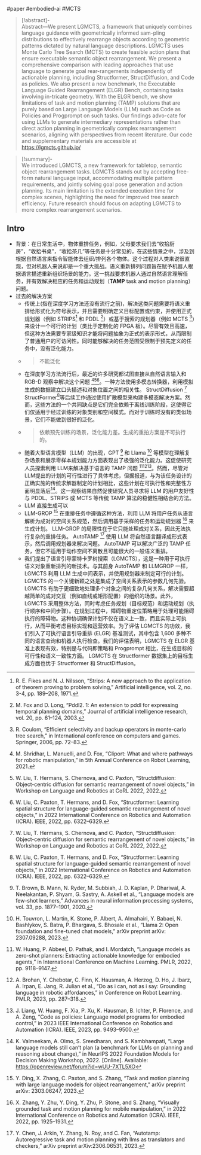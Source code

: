 #paper #embodied-ai #MCTS 

>[!abstract]-  
>Abstract—We present LGMCTS, a framework that uniquely combines language guidance with geometrically informed sam-pling distributions to effectively rearrange objects according to geometric patterns dictated by natural language descriptions. LGMCTS uses Monte Carlo Tree Search (MCTS) to create feasible action plans that ensure executable semantic object rearrangement. We present a comprehensive comparison with leading approaches that use language to generate goal rear-rangements independently of actionable planning, including Structformer, StructDiffusion, and Code as policies. We also present a new benchmark, the Executable Language Guided Rearrangement (ELGR) Bench, containing tasks involving in-tricate geometry. With the ELGR bench, we show limitations of task and motion planning (TAMP) solutions that are purely based on Large Language Models (LLM) such as Code as Policies and Progprompt on such tasks. Our findings advo-cate for using LLMs to generate intermediary representations rather than direct action planning in geometrically complex rearrangement scenarios, aligning with perspectives from recent literature. Our code and supplementary materials are accessible at https://lgmcts.github.io/

>[!summary]-  
>We introduced LGMCTS, a new framework for tabletop, semantic object rearrangement tasks. LGMCTS stands out by accepting free-form natural language input, accommodating multiple pattern requirements, and jointly solving goal pose generation and action planning. Its main limitation is the extended execution time for complex scenes, highlighting the need for improved tree search efficiency. Future research should focus on adapting LGMCTS to more complex rearrangement scenarios.

## Intro

- 背景：在日常生活中，物体重排任务，例如，父母要求我们去“收拾厨房”，“收拾书桌”，“收拾茶几”等任务是十分常见的，在这些情景之中，涉及到根据自然语言来指令智能体去组织/排列各个物体。这个过程对人类来说很直观，但对机器人来说却是一个重大挑战。语义重新排列问题旨在赋予机器人根据语言描述重新组织场景的能力。这一挑战要求机器人通过自然语言理解任务，并有效解决相应的任务和运动规划（**TAMP** task and motion planning）问题。
- 过去的解决方案
	- 传统上(指在深度学习方法还没有流行之前)，解决这类问题需要将语义重排给形式化为符号表示，并且需要明确定义目标配置或约束，并使用正式规划器（例如 STRIPS[^1] 和 PDDL [^2]）或基于搜索的规划器（例如 MCTS [^3]）来设计一个可行的计划（类比于定制化的 FPGA 板）。尽管有效且高速，但这种方法需要专家级知识才能将问题抽象为正式的表示形式，从而限制了普通用户的可访问性。同时能够解决的任务范围受限制于预先定义的任务中，没有泛化能力。
	- > 不能泛化
	- 在深度学习方法流行后，最近的许多研究都试图直接从自然语言输入和 RGB-D 观察中解决这个问题 [^4][^5][^6]。一种方法使用多模态转换器，利用模拟生成的数据建立口头描述和对象位置之间的相关性。 StructDiffusion [^5] StructFormer[^6]等后续工作通过使用扩散模型来构建多模态解决方案。然而，这些方法的一个共同缺点是它们完全依赖于离线训练阶段，这使得它们仅适用于经过训练的对象类别和空间模式。而对于训练时没有的类似场景，它们不能做到很好的泛化。
	- >依赖预先训练的场景，泛化能力差。生成的重拍方案是不可执行的。
	- 随着大型语言模型（LLM）的出现，GPT [^7] 和 Llama [^8] 等模型在理解复杂场景和展示零样本规划能力方面表现出了极强的泛化能力。这促使研究人员探索利用 LLM来解决基于语言的 TAMP 问题 [^9][^10][^11]。然而，尽管对 LLM提出的计划的可行性进行了具体考虑，但据报道，与为该任务设计的正确实施的传统求解器制定的计划相比，这些计划在可执行性和完整性方面明显落后[^12]。这一观察结果自然促使研究人员寻求将 LLM 的用户友好性与 PDDL、STRIPS 或 MCTS 等传统 TAMP 算法的稳健性相结合的方法。
	- LLM 直接生成可以
	- LLM-GROP [^13] 在重排任务中遵循这种方法，利用 LLM 将用户任务从语言解析为成对的空间关系规范，然后调用基于采样的任务和运动规划器 [^14] 来生成计划。 LLM-GROP 的局限性在于它只能处理成对关系，因此无法执行复杂的重排任务。 AutoTAMP [^15] 使用 LLM 将自然语言翻译成形式表示，然后调用规划器来解决问题。 AutoTAMP 可以解决广泛的 TAMP 任务，但它不适用于动作空间不离散且可能很大的一般语义重排。
	- 我们提出了语言引导蒙特卡罗树搜索（LGMCTS），这是一种用于可执行语义对象重新排列的新技术。与其前身 AutoTAMP 和 LLMGROP 一样，LGMCTS 利用 LLM 生成中间表示，并使用规划器来制定可行的计划。 LGMCTS 的一个关键新颖之处是集成了空间关系表示的参数几何先验。 LGMCTS 有助于更细致地处理多个对象之间的复杂几何关系，解决需要超越简单的成对交互（例如直线或矩形配置）的组织的场景。此外，LGMCTS 采用整体方法，同时考虑任务规划（目标规范）和运动规划（执行顺序和中间步骤）。在规划过程中，障碍物重定位策略用于处理可能阻碍执行的障碍物。这种协调确保计划不仅在语义上一致，而且实际上可执行，从而平衡考虑目标实现和运营效率。为了评估 LGMCTS 的功效，我们引入了可执行语言引导重排 (ELGR) 基准测试，其中包含 1,600 多种不同的语言查询和机器人执行检查。我们的评估表明，LGMCTS 在 ELGR 基准上表现有效，特别是与代码即策略和 Progprompt 相比，在生成目标的可行性和语义一致性方面。 LGMCTS 在 Structformer 数据集上的目标生成方面也优于 Structformer 和 StructDiffusion。

[^1]: R. E. Fikes and N. J. Nilsson, “Strips: A new approach to the application of theorem proving to problem solving,” Artificial intelligence, vol. 2, no. 3-4, pp. 189–208, 1971.
[^2]: M. Fox and D. Long, “Pddl2. 1: An extension to pddl for expressing temporal planning domains,” Journal of artificial intelligence research, vol. 20, pp. 61–124, 2003.
[^3]: R. Coulom, “Efficient selectivity and backup operators in monte-carlo tree search,” in International conference on computers and games. Springer, 2006, pp. 72–83.
[^4]: M. Shridhar, L. Manuelli, and D. Fox, “Cliport: What and where pathways for robotic manipulation,” in 5th Annual Conference on Robot Learning, 2021.
[^5]: W. Liu, T. Hermans, S. Chernova, and C. Paxton, “Structdiffusion: Object-centric diffusion for semantic rearrangement of novel objects,” in Workshop on Language and Robotics at CoRL 2022, 2022.
[^6]: W. Liu, C. Paxton, T. Hermans, and D. Fox, “Structformer: Learning spatial structure for language-guided semantic rearrangement of novel objects,” in 2022 International Conference on Robotics and Automation (ICRA). IEEE, 2022, pp. 6322–6329.
[^7]: T. Brown, B. Mann, N. Ryder, M. Subbiah, J. D. Kaplan, P. Dhariwal, A. Neelakantan, P. Shyam, G. Sastry, A. Askell et al., “Language models are few-shot learners,” Advances in neural information processing systems, vol. 33, pp. 1877–1901, 2020.
[^8]: H. Touvron, L. Martin, K. Stone, P. Albert, A. Almahairi, Y. Babaei, N. Bashlykov, S. Batra, P. Bhargava, S. Bhosale et al., “Llama 2: Open foundation and fine-tuned chat models,” arXiv preprint arXiv: 2307.09288, 2023.
[^9]: W. Huang, P. Abbeel, D. Pathak, and I. Mordatch, “Language models as zero-shot planners: Extracting actionable knowledge for embodied agents,” in International Conference on Machine Learning. PMLR, 2022, pp. 9118–9147.
[^10]: A. Brohan, Y. Chebotar, C. Finn, K. Hausman, A. Herzog, D. Ho, J. Ibarz, A. Irpan, E. Jang, R. Julian et al., “Do as i can, not as i say: Grounding language in robotic affordances,” in Conference on Robot Learning. PMLR, 2023, pp. 287–318.
[^11]: J. Liang, W. Huang, F. Xia, P. Xu, K. Hausman, B. Ichter, P. Florence, and A. Zeng, “Code as policies: Language model programs for embodied control,” in 2023 IEEE International Conference on Robotics and Automation (ICRA). IEEE, 2023, pp. 9493–9500.
[^12]: K. Valmeekam, A. Olmo, S. Sreedharan, and S. Kambhampati, “Large language models still can’t plan (a benchmark for LLMs on planning and reasoning about change),” in NeurIPS 2022 Foundation Models for Decision Making Workshop, 2022. [Online]. Available: https://openreview.net/forum?id=wUU-7XTL5XO
[^13]: Y. Ding, X. Zhang, C. Paxton, and S. Zhang, “Task and motion planning with large language models for object rearrangement,” arXiv preprint arXiv: 2303.06247, 2023.  
[^14]: X. Zhang, Y. Zhu, Y. Ding, Y. Zhu, P. Stone, and S. Zhang, “Visually grounded task and motion planning for mobile manipulation,” in 2022 International Conference on Robotics and Automation (ICRA). IEEE, 2022, pp. 1925–1931.
[^15]: Y. Chen, J. Arkin, Y. Zhang, N. Roy, and C. Fan, “Autotamp: Autoregressive task and motion planning with llms as translators and checkers,” arXiv preprint arXiv:2306.06531, 2023.
[^16]: S. Tellex, T. Kollar, S. Dickerson, M. Walter, A. Banerjee, S. Teller, and N. Roy, “Understanding natural language commands for robotic navigation and mobile manipulation,” in Proceedings of the AAAI conference on artificial intelligence, vol. 25, no. 1, 2011, pp. 15071514.
[^17]: T. M. Howard, S. Tellex, and N. Roy, “A natural language planner interface for mobile manipulators,” in 2014 IEEE International Conference on Robotics and Automation (ICRA). IEEE, 2014, pp. 66526659.
